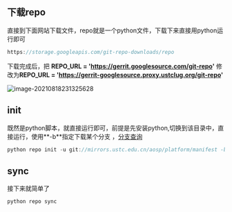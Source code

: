 ## 下载repo

直接到下面网站下载文件，repo就是一个python文件，下载下来直接用python运行即可

```java
https://storage.googleapis.com/git-repo-downloads/repo 
```

下载完成后，把  **REPO_URL = 'https://gerrit.googlesource.com/git-repo'** 修改为**REPO_URL = 'https://gerrit-googlesource.proxy.ustclug.org/git-repo'**

![image-20210818231325628](/img/image-20210818231325628.png)

## init

既然是python脚本，就直接运行即可，前提是先安装python,切换到该目录中，直接运行，使用**-b**指定下载某个分支 ，[分支查询](https://blog.csdn.net/L25000/article/details/118864791)

```java
python repo init -u git://mirrors.ustc.edu.cn/aosp/platform/manifest -b android-1.6_r1.2 --depth=1
```

## sync

接下来就简单了

```java
python repo sync
```

